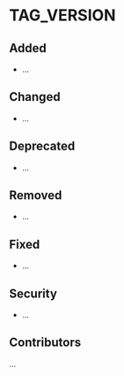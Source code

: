 <!--
Doc: https://keepachangelog.com/en/1.0.0/
--> 
# TAG_VERSION

## Added
- …

## Changed
- …

## Deprecated
- …

## Removed
- …

## Fixed
- …

## Security
- …

## Contributors
…
